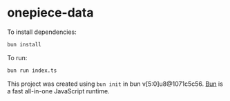 # onepiece-data

To install dependencies:

```bash
bun install
```

To run:

```bash
bun run index.ts
```

This project was created using `bun init` in bun v[5:0]u8@1071c5c56. [Bun](https://bun.sh) is a fast all-in-one JavaScript runtime.
